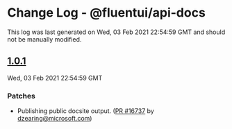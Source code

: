 # Change Log - @fluentui/api-docs

This log was last generated on Wed, 03 Feb 2021 22:54:59 GMT and should not be manually modified.

<!-- Start content -->

## [1.0.1](https://github.com/microsoft/fluentui/tree/@fluentui/api-docs_v1.0.1)

Wed, 03 Feb 2021 22:54:59 GMT

### Patches

- Publishing public docsite output. ([PR #16737](https://github.com/microsoft/fluentui/pull/16737) by dzearing@microsoft.com)
